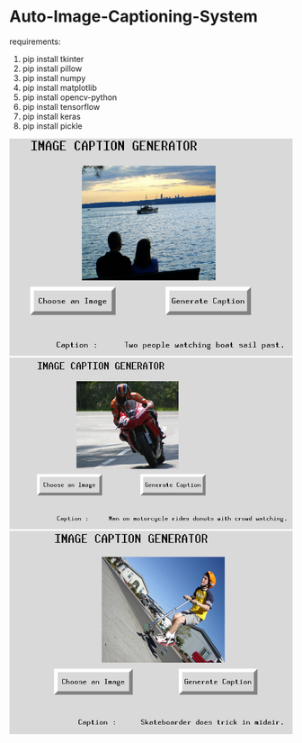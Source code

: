 # Auto-Image-Captioning-System
requirements:


1. pip install tkinter
2. pip install pillow
3. pip install numpy
4. pip install matplotlib
5. pip install opencv-python
6. pip install tensorflow
7. pip install keras
8. pip install pickle


<img src="https://github.com/Saad096/Auto-Image-Captioning-System/blob/main/Screenshot%20from%202022-06-21%2012-14-39.png" alt="My cool Caption Image"/>


<img src="https://github.com/Saad096/Auto-Image-Captioning-System/blob/main/Screenshot%20from%202022-06-21%2012-16-06.png"/>


<img src="https://github.com/Saad096/Auto-Image-Captioning-System/blob/main/Screenshot%20from%202022-06-21%2014-51-25.png"/>
